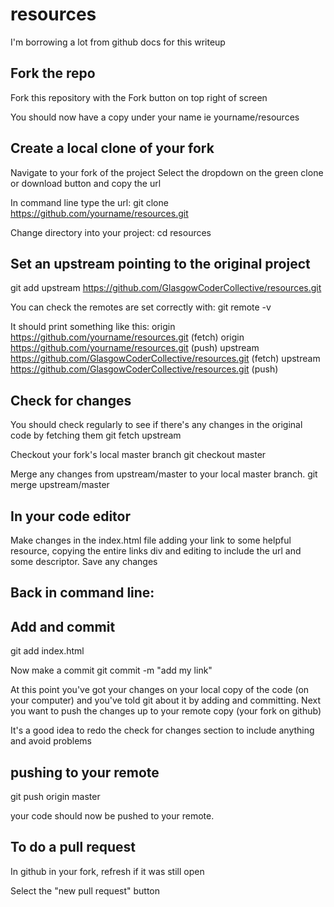 # resources

I'm borrowing a lot from github docs for this writeup

## Fork the repo

Fork this repository with the Fork button on top right of screen

You should now have a copy under your name ie yourname/resources

## Create a local clone of your fork

Navigate to your fork of the project
Select the dropdown on the green clone or download button and copy the url


In command line type the url:
git clone https://github.com/yourname/resources.git


Change directory into your project:
cd resources


## Set an upstream pointing to the original project

git add upstream https://github.com/GlasgowCoderCollective/resources.git


You can check the remotes are set correctly with:
git remote -v

It should print something like this:
origin  https://github.com/yourname/resources.git (fetch)
origin  https://github.com/yourname/resources.git (push)
upstream        https://github.com/GlasgowCoderCollective/resources.git (fetch)
upstream        https://github.com/GlasgowCoderCollective/resources.git (push)

## Check for changes

 You should check regularly to see if there's any changes in the original code by fetching them
 git fetch upstream

 Checkout your fork's local master branch
 git checkout master


 Merge any changes from upstream/master to your local master branch.
 git merge upstream/master

## In your code editor

 Make changes in the index.html file adding your link to some helpful resource, copying the entire links div and editing to include the url and some descriptor.
 Save any changes


 ## Back in command line:
 
 ## Add and commit
 
 
 git add index.html

 Now make a commit
 git commit -m "add my link"


 At this point you've got your changes on your local copy of the code (on your computer) and you've told git about it by adding and committing.
 Next you want to push the changes up to your remote copy (your fork on github) 

It's a good idea to redo the check for changes section to include anything and avoid problems

## pushing to your remote

git push origin master

your code should now be pushed to your remote.  

## To do a pull request 

In github in your fork, refresh if it was still open

Select the "new pull request" button






